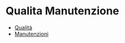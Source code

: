 # Qualita Manutenzione
- [Qualità](Documentazione%20SmeUP/DOC_OPE/000090/CQ/_sidebar.md)
- [Manutenzioni](Documentazione%20SmeUP/DOC_OPE/000090/MM/_sidebar.md)
